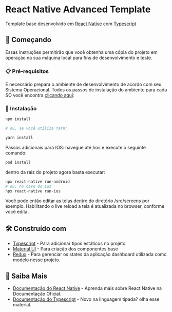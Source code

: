 # React Native Advanced Template

Template base desenvolvido em [React Native](https://reactnative.dev/) com [Typescript](https://www.typescriptlang.org/)

## 🚀 Começando

Essas instruções permitirão que você obtenha uma cópia do projeto em operação na sua máquina local para fins de desenvolvimento e teste.

### 📋 Pré-requisitos

É necessário prepara o ambiente de desenvolvimento de acordo com seu Sistema Operacional.
Todos os passos de instalação do ambiente para cada SO você encontra [clicando aqui](https://react-native.rocketseat.dev/):

### 🔧 Instalação

```bash
npm install

# ou, se você utiliza Yarn:

yarn install
```

Passos adicionais para IOS: navegue até /ios e execute o seguinte comando:
```bash
pod install
```
dentro da raiz do projeto agora basta executar:
```bash
npx react-native run-android
# ou, no caso do ios
npx react-native run-ios
```

Você pode então editar as telas dentro do diretório /src/screens por exemplo. Habilitando o live reload a tela é atualizada no browser, conforme você edita.


## 🛠️ Construído com
-   [Typescript](https://www.typescriptlang.org/) - Para adicionar tipos estáticos no projeto
-   [Material UI](https://material-ui.com/) - Para criação dos componentes base
-   [Redux](https://redux.js.org/) - Para gerenciar os states da aplicação
dashboard utilizada como modelo nesse projeto.

## 🎁 Saiba Mais

-   [Documentação do React Native](https://reactnative.dev/) - Aprenda mais sobre React Native na Documentação Oficial.
-   [Documentação do Typescript](https://www.typescriptlang.org/) - Novo na linguagem tipada? olha esse material.
